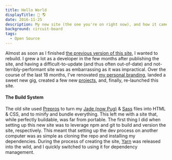 ```yaml
---
title: Hello World
displayTitle: 👋 🌎
date: 2016-11-25
description: My new site (the one you're on right now), and how it came to be.
background: circuit-board
tags:
  - Open Source
---
```


Almost as soon as I finished [the previous version of this site](http://576f15a6d6865d23c5338933--lowmess.netlify.com/), I wanted to rebuild. I grew a lot as a developer in the few months after publishing the site, and having a difficult-to-update (and thus often out-of-date) and not-terribly-performant site was as embarrassing as it was impractical. Over the course of the last 18 months, I've renovated [my personal branding](https://dribbble.com/shots/2587747-Geoline), landed a sweet new gig, created a few new [projects](/projects), and, finally, re-launched this site.

#### The Build System

The old site used [Prepros](https://prepros.io/) to turn my [Jade (now Pug)](https://pugjs.org/) & [Sass](http://sass-lang.com/) files into HTML & CSS, and to minify and bundle everything. This left me with a site that, while perfectly buildable, was far from portable. The first thing I did when setting up this new site was to leverage npm and git to build and version the site, respectively. This meant that setting up the dev process on another computer was as simple as cloning the repo and installing my dependencies. During the process of creating the site, [Yarn](https://yarnpkg.com) was released into the wild, and I quickly switched to using it for dependency management.
